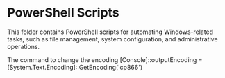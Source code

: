# PowerShell Scripts

This folder contains PowerShell scripts for automating Windows-related tasks, such as file management, system configuration, and administrative operations.

The command to change the encoding
[Console]::outputEncoding = [System.Text.Encoding]::GetEncoding('cp866')